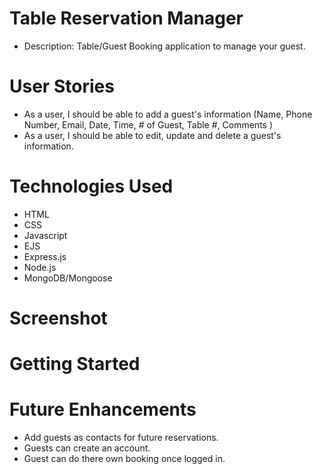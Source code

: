 # Table Reservation Manager

- Description: Table/Guest Booking application to manage your guest. 

# User Stories
- As a user, I should be able to add a guest's information (Name, Phone Number, Email, Date, Time, # of Guest, Table #, Comments )
- As a user, I should be able to edit, update and delete a guest's information. 

# Technologies Used
- HTML
- CSS
- Javascript
- EJS
- Express.js
- Node.js
- MongoDB/Mongoose

# Screenshot

# Getting Started

# Future Enhancements
- Add guests as contacts for future reservations.
- Guests can create an account.
- Guest can do there own booking once logged in.